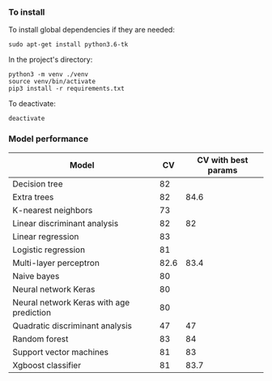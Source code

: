 ### To install
To install global dependencies if they are needed:
```
sudo apt-get install python3.6-tk
```
In the project's directory:
```
python3 -m venv ./venv
source venv/bin/activate
pip3 install -r requirements.txt
```
To deactivate:
```$xslt
deactivate
```


### Model performance
|  Model | CV  | CV with best params  |
|---|---|---|
| Decision tree |  82 |   |
| Extra trees  |  82 |  84.6 |
| K-nearest neighbors | 73  |   |
| Linear discriminant analysis  | 82  | 82  |
| Linear regression  |  83 |   |
| Logistic regression  | 81  |   |
| Multi-layer perceptron  | 82.6  | 83.4  |
| Naive bayes  |  80 |   |
| Neural network Keras  | 80  |   |
| Neural network Keras with age prediction  | 80  |   |
| Quadratic discriminant analysis  |  47 | 47  |
| Random forest  | 83  | 84  |
| Support vector machines  | 81  | 83  |
| Xgboost classifier  |  81 | 83.7  |